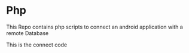 Php
===


This Repo contains php scripts to connect an android application with a remote Database

This is the connect code


<?php

define('DB_USER', "root");
define('DB_PASSWORD', "");
define('DB_DATABASE', "myDBname");
define('DB_SERVER', "localhost");

$con=mysql_connect(DB_SERVER,DB_USER,DB_PASSWORD);
mysql_select_db(DB_DATABASE,$con);
?>

